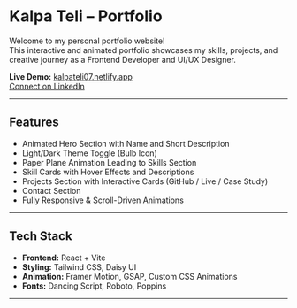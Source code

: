 # Kalpa Teli – Portfolio

Welcome to my personal portfolio website!  
This interactive and animated portfolio showcases my skills, projects, and creative journey as a Frontend Developer and UI/UX Designer.

**Live Demo:** [kalpateli07.netlify.app](https://kalpateli07.netlify.app)  
[Connect on LinkedIn](https://www.linkedin.com/in/kalpa-teli-4b3489204/)  

---

## Features

- Animated Hero Section with Name and Short Description
- Light/Dark Theme Toggle (Bulb Icon)
- Paper Plane Animation Leading to Skills Section
- Skill Cards with Hover Effects and Descriptions
- Projects Section with Interactive Cards (GitHub / Live / Case Study)
- Contact Section 
- Fully Responsive & Scroll-Driven Animations

---

## Tech Stack

- **Frontend:** React + Vite
- **Styling:** Tailwind CSS, Daisy UI
- **Animation:** Framer Motion, GSAP, Custom CSS Animations
- **Fonts:** Dancing Script, Roboto, Poppins

---
